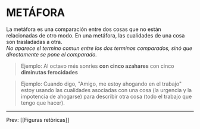 # METÁFORA
La metáfora es una comparación entre dos cosas que no están relacionadas de otro modo. En una metáfora, las cualidades de una cosa son trasladadas a otra.  
*No aparece el termino comun entre los dos terminos comparados, sinó que directamente se pone el comparado.*

>Ejemplo:
>Al octavo més sonríes **con cinco azahares**
>con cinco **diminutas ferocidades**

>Ejemplo: 
>Cuando digo, "Amigo, me estoy ahogando en el trabajo" estoy usando las cualidades asociadas con una cosa (la urgencia y la impotencia de ahogarse) para describir otra cosa (todo el trabajo que tengo que hacer).
___
Prev: [[Figuras retòricas]]